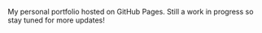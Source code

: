 My personal portfolio hosted on GitHub Pages.
Still a work in progress so stay tuned for more updates!